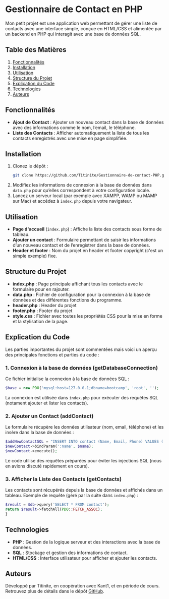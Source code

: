# Gestionnaire de Contact en PHP

Mon petit projet est une application web permettant de gérer une liste de contacts avec une interface simple, conçue en HTML/CSS et alimentée par un backend en PHP qui interagit avec une base de données SQL.

## Table des Matières
1. [Fonctionnalités](#fonctionnalités)
2. [Installation](#installation)
3. [Utilisation](#utilisation)
4. [Structure du Projet](#structure-du-projet)
5. [Explication du Code](#explication-du-code)
6. [Technologies](#technologies)
7. [Auteurs](#auteurs)


## Fonctionnalités

- **Ajout de Contact** : Ajouter un nouveau contact dans la base de données avec des informations comme le nom, l’email, le téléphone.
- **Liste des Contacts** : Afficher automatiquement la liste de tous les contacts enregistrés avec une mise en page simplifiée.
  

## Installation

1. Clonez le dépôt :
   ```bash
   git clone https://github.com/Titinite/Gestionnaire-de-contact-PHP.git
   ```
2. Modifiez les informations de connexion à la base de données dans `data.php` pour qu’elles correspondent à votre configuration locale.
3. Lancez un serveur local (par exemple avec XAMPP, WAMP ou MAMP sur Mac) et accédez à `index.php` depuis votre navigateur.


## Utilisation

- **Page d'accueil** (`index.php`) : Affiche la liste des contacts sous forme de tableau.
- **Ajouter un contact** : Formulaire permettant de saisir les informations d’un nouveau contact et de l’enregistrer dans la base de données.
- **Header et footer** : Nom du projet en header et footer copyright (c'est un simple exemple) fixe.


## Structure du Projet

- **index.php** : Page principale affichant tous les contacts avec le formulaire pour en rajouter.
- **data.php** : Fichier de configuration pour la connexion à la base de données et des différentes fonctions du programme.
- **header.php** : Header du projet
- **footer.php** : Footer du projet
- **style.css** : Fichier avec toutes les propriétés CSS pour la mise en forme et la stylisation de la page.


## Explication du Code

Les parties importantes du projet sont commentées mais voici un aperçu des principales fonctions et parties du code :

### 1. Connexion à la base de données (getDatabaseConnection)
Ce fichier initialise la connexion à la base de données SQL :
```php
$base = new PDO('mysql:host=127.0.0.1;dbname=bootcamp', 'root', '');
```
La connexion est utilisée dans `index.php` pour exécuter des requêtes SQL (notament ajouter et lister les contacts).

### 2. Ajouter un Contact (addContact)
Le formulaire récupère les données utilisateur (nom, email, téléphone) et les insère dans la base de données :
```php
$addNewContactSQL = "INSERT INTO contact (Name, Email, Phone) VALUES (:name, :email, :phone)";
$newContact->bindParam(':name', $name);
$newContact->execute();
```
Le code utilise des requêtes préparées pour éviter les injections SQL (nous en avions discuté rapidement en cours).

### 3. Afficher la Liste des Contacts (getContacts)
Les contacts sont récupérés depuis la base de données et affichés dans un tableau. Exemple de requête (géré par la suite dans `index.php`) :
```php
$result = $db->query('SELECT * FROM contact');
return $result->fetchAll(PDO::FETCH_ASSOC);
}
```


## Technologies

- **PHP** : Gestion de la logique serveur et des interactions avec la base de données.
- **SQL** : Stockage et gestion des informations de contact.
- **HTML/CSS** : Interface utilisateur pour afficher et ajouter les contacts.


## Auteurs
Développé par Titinite, en coopération avec Kant1, et en période de cours. Retrouvez plus de détails dans le dépôt [GitHub](https://github.com/Titinite/Gestionnaire-de-contact-PHP).
